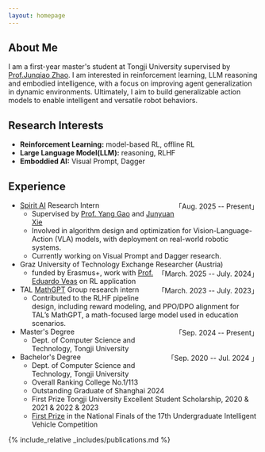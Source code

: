 ```yaml
---
layout: homepage
---
```


## About Me

I am a first-year master's student at Tongji University supervised by [Prof.Junqiao Zhao](http://cs1.tongji.edu.cn/~junqiao/). I am interested in reinforcement learning, LLM reasoning and embodied intelligence, with a focus on improving agent generalization in dynamic environments. Ultimately, I aim to build generalizable action models to enable intelligent and versatile robot behaviors.

## Research Interests

- **Reinforcement Learning:** model-based RL, offline RL
- **Large Language Model(LLM):** reasoning, RLHF
- **Emboddied AI:** Visual Prompt, Dagger

## Experience

- [Spirit AI](https://www.spirit-ai.com/) Research Intern <span style="float: right;">「Aug. 2025 -- Present」</span>
    - Supervised by [Prof. Yang Gao](https://people.iiis.tsinghua.edu.cn/~gaoyang/yang-gao.weebly.com/index.html) and [Junyuan Xie](https://scholar.google.com/citations?user=qJsC_XsAAAAJ&hl=zh-CN)
    - Involved in algorithm design and optimization for Vision-Language-Action (VLA) models, with deployment on real-world robotic systems.
    - Currently working on Visual Prompt and Dagger research.
- Graz University of Technology Exchange Researcher (Austria) <span style="float: right;">「March. 2025 -- July. 2024」</span>
    - funded by Erasmus+, work with [Prof. Eduardo Veas](https://eduveas.github.io/) on RL application
- TAL [MathGPT](https://www.mathgpt.com/) Group research intern <span style="float: right;">「March. 2023 -- July. 2023」</span>
    - Contributed to the RLHF pipeline design, including reward modeling, and PPO/DPO alignment for TAL’s MathGPT, a math-focused large model used in education scenarios.
- Master's Degree <span style="float: right;">「Sep. 2024 -- Present」</span>
    - Dept. of Computer Science and Technology, Tongji University 
- Bachelor's Degree <span style="float: right;">「Sep. 2020 -- Jul. 2024 」</span>
    - Dept. of Computer Science and Technology, Tongji University
    - Overall Ranking College No.1/113
    - Outstanding Graduate of Shanghai 2024
    - First Prize Tongji University Excellent Student Scholarship, 2020 & 2021 & 2022 & 2023
    - [First Prize](https://see.tongji.edu.cn/info/1178/13146.htm) in the National Finals of the 17th Undergraduate Intelligent Vehicle Competition

{% include_relative _includes/publications.md %}

<!-- {% include_relative _includes/services.md %} -->
